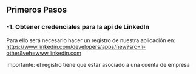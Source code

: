 ## Primeros Pasos

### -1. Obtener credenciales para la api de LinkedIn 

Para ello será necesario hacer un registro de nuestra aplicación en: https://www.linkedin.com/developers/apps/new?src=li-other&veh=www.linkedin.com

importante: el registro tiene que estar asociado a una cuenta de empresa 
